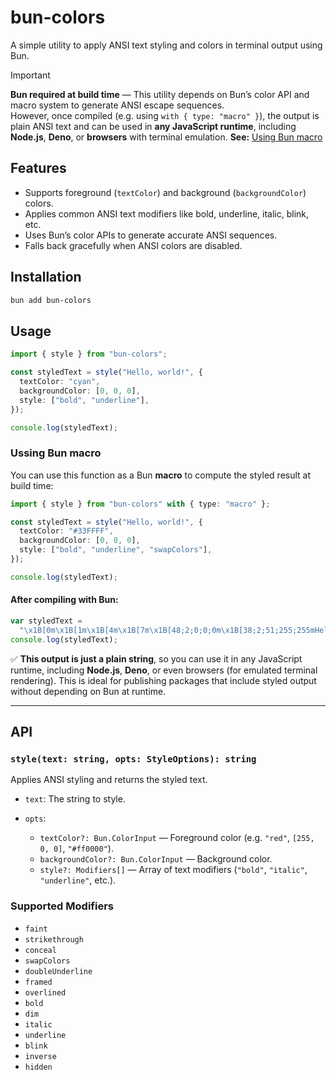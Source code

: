 # bun-colors

A simple utility to apply ANSI text styling and colors in terminal output using Bun.

> [!IMPORTANT]  
> **Bun required at build time** — This utility depends on Bun’s color API and macro system to generate ANSI escape sequences.  
> However, once compiled (e.g. using `with { type: "macro" }`), the output is plain ANSI text and can be used in **any JavaScript runtime**, including **Node.js**, **Deno**, or **browsers** with terminal emulation. **See:** [Using Bun macro](#ussing-bun-macro)

## Features

- Supports foreground (`textColor`) and background (`backgroundColor`) colors.
- Applies common ANSI text modifiers like bold, underline, italic, blink, etc.
- Uses Bun’s color APIs to generate accurate ANSI sequences.
- Falls back gracefully when ANSI colors are disabled.

## Installation

```bash
bun add bun-colors
```

## Usage

```ts
import { style } from "bun-colors";

const styledText = style("Hello, world!", {
  textColor: "cyan",
  backgroundColor: [0, 0, 0],
  style: ["bold", "underline"],
});

console.log(styledText);
```

### Ussing Bun macro

You can use this function as a Bun **macro** to compute the styled result at build time:

```ts
import { style } from "bun-colors" with { type: "macro" };

const styledText = style("Hello, world!", {
  textColor: "#33FFFF",
  backgroundColor: [0, 0, 0],
  style: ["bold", "underline", "swapColors"],
});

console.log(styledText);
```

#### After compiling with Bun:

```ts
var styledText =
  "\x1B[0m\x1B[1m\x1B[4m\x1B[7m\x1B[48;2;0;0;0m\x1B[38;2;51;255;255mHello, world!\x1B[27m\x1B[24m\x1B[22m\x1B[0m";
console.log(styledText);
```

✅ **This output is just a plain string**, so you can use it in any JavaScript runtime, including **Node.js**, **Deno**, or even browsers (for emulated terminal rendering). This is ideal for publishing packages that include styled output without depending on Bun at runtime.

---

## API

### `style(text: string, opts: StyleOptions): string`

Applies ANSI styling and returns the styled text.

- `text`: The string to style.
- `opts`:

  - `textColor?: Bun.ColorInput` — Foreground color (e.g. `"red"`, `[255, 0, 0]`, `"#ff0000"`).
  - `backgroundColor?: Bun.ColorInput` — Background color.
  - `style?: Modifiers[]` — Array of text modifiers (`"bold"`, `"italic"`, `"underline"`, etc.).

### Supported Modifiers

- `faint`
- `strikethrough`
- `conceal`
- `swapColors`
- `doubleUnderline`
- `framed`
- `overlined`
- `bold`
- `dim`
- `italic`
- `underline`
- `blink`
- `inverse`
- `hidden`
